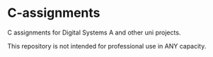 # C-assignments
 C assignments for Digital Systems A and other uni projects.

This repository is not intended for professional use in ANY capacity.
